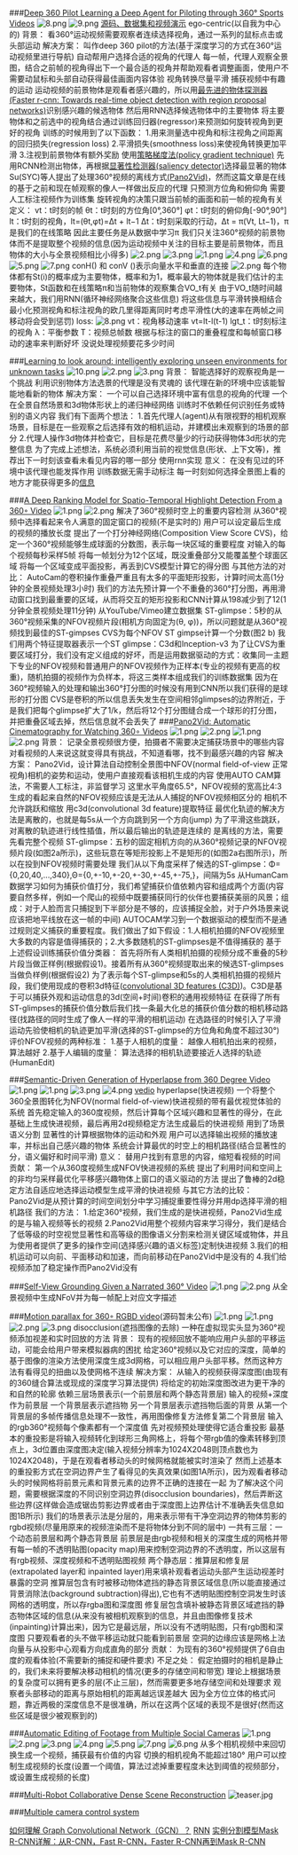 ###[Deep 360 Pilot Learning a Deep Agent for Piloting through 360° Sports Videos](https://ieeexplore.ieee.org/abstract/document/8099636)
<img src="https://i.loli.net/2019/03/22/5c9449d94be2f.png" alt="8.png" title="8.png" />
<img src="https://i.loli.net/2019/03/22/5c9449d959383.png" alt="9.png" title="9.png" />
[源码、数据集和视频演示](http://aliensunmin.github.io/project/360video/)
ego-centric(以自我为中心的)
背景：
看360°运动视频需要观察者连续选择视角，通过一系列的鼠标点击或头部运动
解决方案：
叫作deep 360 pilot的方法(基于深度学习的方式在360°运动视频里进行导航)
自动帮用户选择合适的视角的代理人
每一帧，代理人观察全景图，结合之前帧的视角得出下一个最合适的视角并帮助观看者调整画面，使用户不需要动鼠标和头部自动获得最佳画面内容体验
视角转换尽量平滑
捕获视频中有趣的运动
运动视频的前景物体是观看者感兴趣的，所以用[最先进的物体探测器(Faster r-cnn: Towards
real-time object detection with region proposal networks)](http://papers.nips.cc/paper/5638-faster-r-cnn-towards-real-time-object-detection-with-region-proposal-networks)识别感兴趣的候选物体
然后用RNN选择候选物体中的主要物体
将主要物体和之前选中的视角结合通过训练回归器(regressor)来预测如何旋转视角到更好的视角
训练的时候用到了以下函数：
1.用来测量选中视角和标注视角之间距离的回归损失(regression loss)
2.平滑损失(smoothness loss)来使视角转换更加平滑
3.注视到前景物体有额外奖励
使用[策略梯度法(policy gradient technique)](https://link.springer.com/article/10.1007/BF00992696)
先用RCNN检测出物体，再根据[显著性检测器(saliency detector)](https://ieeexplore.ieee.org/abstract/document/7226835)选择最显著的物体
Su(SYC)等人提出了处理360°视频的离线方式[(Pano2Vid)](https://link.springer.com/chapter/10.1007/978-3-319-54190-7_10)，然而这篇文章是在线的基于之前和现在帧观察的像人一样做出反应的代理
只预测方位角和俯仰角
需要人工标注视频作为训练集
旋转视角的决策只跟当前帧的画面和前一帧的视角有关
定义：
vt：t时刻的帧
θt：t时刻的方位角[0°,360°]
φt：t时刻的俯仰角[-90°,90°]
lt：t时刻的视角，lt=(θt,φt)=Δt + lt−1
Δt：t时刻采取的行动，Δt = π(Vt, Lt−1)，π是我们的在线策略
因此主要任务是从数据中学习π
我们只关注360°视频的前景物体而不是提取整个视频的信息(因为运动视频中关注的目标主要是前景物体，而且物体的大小与全景视频相比小得多)
<img src="https://i.loli.net/2019/03/27/5c9b2b3dd3321.png" alt="2.png" title="2.png" />
<img src="https://i.loli.net/2019/03/27/5c9b2b3dd63b4.png" alt="3.png" title="3.png" />
<img src="https://i.loli.net/2019/03/27/5c9b25032dc91.png" alt="1.png" title="1.png" />
<img src="https://i.loli.net/2019/03/27/5c9b2b3dd4c0b.png" alt="4.png" title="4.png" />
<img src="https://i.loli.net/2019/03/27/5c9b2b3df413f.png" alt="6.png" title="6.png" />
<img src="https://i.loli.net/2019/03/27/5c9b2b3e08af4.png" alt="5.png" title="5.png" />
<img src="https://i.loli.net/2019/03/27/5c9b2b3e20149.png" alt="7.png" title="7.png" />
conH() 和 conV ()表示向量水平和垂直的连接
<img src="https://i.loli.net/2019/03/27/5c9b260fecd22.png" alt="2.png" title="2.png" />
每个物体都有St(i)的概率成为主要物体，概率和为1，概率最大的物体就是我们估计的主要物体，St函数和在线策略π和当前物体的观察集合VO_t有关
由于VO_t随时间越来越大，我们用RNN(循环神经网络聚合这些信息)
将这些信息与平滑转换相结合
最小化预测视角和标注视角的欧几里得距离同时考虑平滑性(大的速率在两帧之间移动将会受到惩罚)
loss:
<img src="https://i.loli.net/2019/03/27/5c9b2c8753b78.png" alt="8.png" title="8.png" />
vt：视角移动速率 vt=lt-l(t-1)
lgt_t：t时刻标注的视角
λ：平衡参数
T：视频总帧数
根据与标注的窗口的重叠程度和每帧窗口移动的速率来判断好坏
没说处理视频要花多少时间

###[Learning to look around: intelligently exploring unseen environments for unknown tasks](http://openaccess.thecvf.com/content_cvpr_2018/html/Jayaraman_Learning_to_Look_CVPR_2018_paper.html)
<img src="https://i.loli.net/2019/03/26/5c9997c9dc715.png" alt="10.png" title="10.png" />
<img src="https://i.loli.net/2019/03/26/5c99c75f62db6.png" alt="2.png" title="2.png" />
<img src="https://i.loli.net/2019/03/26/5c99c75fd8569.png" alt="3.png" title="3.png" />
背景：
智能选择好的观察视角是一个挑战
利用识别物体方法选景的代理是没有灵魂的
该代理在新的环境中应该能智能地看新的物体
解决方案：
一个可以自己选择环境中富有信息的视角的代理
一个在全景自然场景和3d物体形状上的递归神经网络
训练时不依赖任何识别任务或特别的语义内容
我们有下面两个想法：
1.首先代理人(agent)从有限视野的相机观察场景，目标是在一些观察之后选择有效的相机运动，并建模出未观察到的场景的部分
2.代理人操作3d物体并检查它，目标是花费尽量少的行动获得物体3d形状的完整信息
为了完成上述想法，系统必须利用当前的视觉信息(形状、上下文等)，推荐出下一时刻该查看未看见内容的哪一部分
使用rnn实现
意义：
在没有见过的环境中该代理也能发挥作用
训练数据无需手动标注
每一时刻如何选择全景图上看的地方才能获得更多的[信息](https://people.eecs.berkeley.edu/~dineshjayaraman/projects/lookaround_supp/gifs/SUN360/index.html)

###[A Deep Ranking Model for Spatio-Temporal Highlight Detection From a 360◦ Video](https://www.aaai.org/ocs/index.php/AAAI/AAAI18/paper/viewPaper/17213)
<img src="https://i.loli.net/2019/03/26/5c99e0620cc98.png" alt="1.png" title="1.png" />
<img src="https://i.loli.net/2019/03/26/5c99e06266247.png" alt="2.png" title="2.png" />
解决了360°视频时空上的重要内容检测
从360°视频中选择看起来令人满意的固定窗口的视频(不是实时的)
用户可以设定最后生成的视频的播放长度
提出了一个打分神经网络(Composition View Score CVS)，给定一个360°视频能够生成球面的分数图，表示每一块区域的重要程度
对输入的每个视频每秒采样5帧
将每一帧划分为12个区域，既没重叠部分又能覆盖整个球面区域
将每一个区域变成平面投影，再丢到CVS模型计算它的得分图
与其他方法的对比：
AutoCam的卷积操作重叠严重且有太多的平面矩形投影，计算时间太高(1分钟的全景视频处理3小时)
我们的方法先预计算一个不重叠的360°打分图，再用滑动窗口找到最重要的区域，从而将交互的矩形投影和CNN计算从198减少到了12(1分钟全景视频处理11分钟)
从YouTube/Vimeo建立数据集
ST-glimpse：5秒的从360°视频采集的NFOV视频片段(相机方向固定为(θ, φ))，所以问题就是从360°视频找到最佳的ST-gimpses
CVS为每个NFOV ST gimpse计算一个分数(图2 b)
我们用两个特征提取器表示一个ST glimpse：C3d和Inception-v3
为了让CVS为重要区域打分，我们没有定义组成的好坏，而是运用数据驱动的方式：收集同一主题下专业的NFOV视频和普通用户的NFOV视频作为正样本(专业的视频有更高的权重)，随机拍摄的视频作为负样本，将这三类样本组成我们的训练数据集
因为在360°视频输入的处理和输出360°打分图的时候没有用到CNN所以我们获得的是球形的打分图
CVS是卷积的所以信息丢失发生在空间相邻glimpses的边界附近，于是我们把每个glimpse扩大了1/k，然后将12个打分图缝合成一个球形的打分图，并把重叠区域去掉，然后信息就不会丢失了
###[Pano2Vid: Automatic Cinematography for Watching 360∘  Videos](http://vision.cs.utexas.edu/projects/Pano2Vid/)
<img src="https://i.loli.net/2019/03/25/5c98e5807a5a7.png" alt="1.png" title="1.png" />
<img src="https://i.loli.net/2019/03/25/5c98e5807a5ce.png" alt="2.png" title="2.png" />
<img src="https://i.loli.net/2019/03/27/5c9b333833976.png" alt="1.png" title="1.png" />
<img src="https://i.loli.net/2019/03/27/5c9b39e407788.png" alt="2.png" title="2.png" />
背景：
记录全景视频很方便，拍摄者不需要决定捕获场景中的哪些内容
对看视频的人来说这就变得具有挑战，不知道看哪，找不到最感兴趣的内容
解决方案：
Pano2Vid，设计算法自动控制全景图中NFOV(normal field-of-view 正常视角)相机的姿势和运动，使用户直接观看该相机生成的内容
使用AUTO CAM算法，不需要人工标注，非监督学习
这里水平角度65.5°，NFOV视频的宽高比4:3
生成的看起来自然的NFOV视频应该是无法从人捕捉的NFOV视频相区分的
相机不允许跳跃和缩放
用c3d(convolutional 3d feature)提取特征
最优化轨迹的解决方法是离散的，也就是每5s从一个方向跳到另一个方向(jump)
为了平滑这些跳跃，对离散的轨迹进行线性插值，所以最后输出的轨迹是连续的
是离线的方法，需要先看完整个视频
ST-glimpse：五秒的固定相机方向的从360°视频记录的NFOV视频片段(如图2a所示)，这些玩意在等矩形投影上不是矩形的(如图2a右图所示)，所以在投到NFOV视频时需要处理
我们从以下角度采样了候选的ST-glimpse：Φ={0,20,40,...,340},Θ={0,+-10,+-20,+-30,+-45,+-75,}，间隔为5s
从HumanCam数据学习如何为捕获价值打分，我们希望捕获价值依赖内容和组成两个方面(内容要自然多样，例如一个爬山的视频中既要捕获同行的伙伴也要捕获美丽的风景；组成：对于人脸而言只捕捉到下半部分是不够的，应该捕捉全脸，对于户外场景来说应该把地平线放在这一帧的中间)
AUTOCAM学习到一个数据驱动的模型而不是通过规则定义捕获的重要程度。我们做出了如下假设：1.人相机拍摄的NFOV视频里大多数的内容是值得捕获的；2.大多数随机的ST-glimpses是不值得捕获的
基于上述假设训练捕获价值分类器：
首先将所有人类相机拍摄的视频分成不重叠的5秒片段当做正样例(根据假设1)。接着所有从360°视频提取出来的候选ST-glimpses当做负样例(根据假设2)
为了表示每个ST-glimpse和5s的人类相机拍摄的视频片段，我们使用现成的卷积3d特征([convolutional 3D features (C3D)](https://www.cv-foundation.org/openaccess/content_iccv_2015/html/Tran_Learning_Spatiotemporal_Features_ICCV_2015_paper.html))。C3D是基于可以捕获外观和运动信息的3d(空间+时间)卷积的通用视频特征
在获得了所有ST-glimpses的捕获价值分数后我们找一条最大化总的捕获价值分数的相机移动路径(找路径的同时生成了像人一样的平滑的相机运动)
在选路径的时候引入了平滑运动先验使相机的轨迹更加平滑(选择的ST-glimpse的方位角和角度不超过30°)
评价NFOV视频的两种标准：
1.基于人相机的度量：
越像人相机拍出来的视频，算法越好
2.基于人编辑的度量：
算法选择的相机轨迹要接近人选择的轨迹(HumanEdit)

###[Semantic-Driven Generation of Hyperlapse from 360 Degree Video](https://arxiv.org/abs/1703.10798)
<img src="https://i.loli.net/2019/03/26/5c99ebadd1f7c.png" alt="1.png" title="1.png" />
<img src="https://i.loli.net/2019/03/28/5c9c3807c7bb7.png" alt="1.png" title="1.png" />
<img src="https://i.loli.net/2019/03/28/5c9c3807c5849.png" alt="3.png" title="3.png" />
<img src="https://i.loli.net/2019/03/28/5c9c3807bfc0c.png" alt="4.png" title="4.png" />
[vedio](http://vllab.ucmerced.edu/wlai24/360hyperlapse/youtube/)
hyperlapse(快进视频)
一个将整个360全景图转化为NFOV(normal field-of-view)快进视频的带有最优视觉体验的系统
首先稳定输入的360度视频，然后计算每个区域兴趣和显著性的得分，在此基础上生成快进视频，最后再用2d视频稳定方法生成最后的快进视频
用到了场景语义分割
显著性的计算根据物体的运动和外观
用户可以选择输出视频的播放速率，并标出自己感兴趣的物体
系统会计算最优的时空上的相机路径(结合显著性的分，语义偏好和时间平滑)
意义：
替用户找到有意思的内容，缩短看视频的时间
贡献：
第一个从360度视频生成NFOV快进视频的系统
提出了利用时间和空间上的非均匀采样最优化平移感兴趣物体上窗口的语义驱动的方法
提出了鲁棒的2d稳定方法自适应地选择运动模型生成平滑的快进视频
与其它方法的比较：
Pano2Vid是从预计算的时间空间划分中学习捕捉重要性得分并用dp选择平滑的相机路径
我们的方法：
1.给定360°视频，我们生成的是快进视频，Pano2Vid生成的是与输入视频等长的视频
2.Pano2Vid用整个视频内容来学习得分，我们是结合了低等级的时空视觉显著性和高等级的图像语义分割来检测关键区域或物体，并且为使用者提供了更多的操作空间(选择感兴趣的语义标签)定制快进视频
3.我们的相机运动可以向前、平面移动和加速，而向前移动在Pano2Vid中是没有的
4.我们给视频添加了稳定操作而Pano2Vid没有

###[Self-View Grounding Given a Narrated 360° Video](https://www.aaai.org/ocs/index.php/AAAI/AAAI18/paper/viewPaper/16724)
<img src="https://i.loli.net/2019/03/26/5c9a0f55534ab.png" alt="1.png" title="1.png" />
<img src="https://i.loli.net/2019/03/26/5c9a0f552d6ce.png" alt="2.png" title="2.png" />
从全景视频中生成NFoV并为每一帧配上对应文字描述

###[Motion parallax for 360◦ RGBD video](http://webdiis.unizar.es/~aserrano/projects/VR-6dof)(源码暂未公布)
<img src="https://i.loli.net/2019/03/19/5c9049bb12fb8.png" alt="1.png" title="1.png" />
<img src="https://i.loli.net/2019/03/27/5c9ade14193cd.png" alt="1.png" title="1.png" />
<img src="https://i.loli.net/2019/03/27/5c9ae3602f0dc.png" alt="2.png" title="2.png" />
<img src="https://i.loli.net/2019/03/27/5c9b128e9a76a.png" alt="3.png" title="3.png" />
disocclusion(遮挡图像的去除)
一种在虚拟现实头显为360°视频添加视差和实时回放的方法
背景：
现有的视频回放不能响应用户头部的平移运动，可能会给用户带来模拟器病的困扰
给定360°视频以及它对应的深度，简单的基于图像的渲染方法使用深度生成3d网格，可以相应用户头部平移。然而这种方法有看得见的扭曲以及使网格不连续
解决方案：
从输入的视频获得深度图(由现有的360缝合算法或现成的深度学习算法提供)
将给定的初始深度图改进为更干净的和自然的轮廓
依赖三层场景表示(一个前景层和两个静态背景层)
输入的视频+深度作为前景层
一个背景层表示遮挡物
另一个背景层表示遮挡物后面的背景
从第一个背景层的多帧传播信息处理不一致性，再用图像修复方法修复第二个背景层
输入的rgb360°视频每个像素都有一个深度值
先对视频预处理使得它适合重投影
最基本的重投影是将输入视频转化到球形三角网格上，将每个带rgb值的像素转移到顶点上，3d位置由深度图决定(输入视频分辨率为1024X2048则顶点数也为1024X2048)，于是在观看者移动头的时候网格就能被实时渲染了
然而上述基本的重投影方式在空洞边界产生了看得见的失真效果(如图1A所示)，因为观看者移动头的时候网格将前景元素和背景元素的边界不正确的连接在一起
为了解决这个问题，需要根据深度的不同识别空洞边界(disocclusion boundaries)，然后弄断这些边界(这样做会造成锯齿剪影边界或者由于深度图上边界估计不准确丢失信息如图1B所示)
我们的场景表示法是分层的，用来表示带有干净空洞边界的物体剪影的rgbd视频(尽量用原来的视频渲染而不是将物体分到不同的层中)
一共有三层：一个动态前景层和两个静态背景层
前景层是由rgb视频和相关的深度生成的网格并带有每一帧的不透明贴图(opacity map)用来控制空洞边界的不透明度，所以这层有有rgb视频、深度视频和不透明贴图视频
两个静态层：推算层和修复层(extrapolated layer和 inpainted layer)用来填补观看者运动头部产生运动视差时暴露的空洞 
推算层包含有时被移动物体遮挡的静态背景区域信息(所以能直接通过背景消除法(background subtraction)得出),它也有不透明贴图控制空洞发生时该网格的透明度，所以存rgba图和深度图
修复层包含填补被静态背景区域遮挡的静态物体区域的信息(从来没有被相机观察到的信息，并且由图像修复技术(inpainting)计算出来)，因为它是最远层，所以没有不透明贴图，只有rgb图和深度图
只要观看者的头不做平移运动就只能看到前景层
空洞的边缘应该是网格上法向量与从投影中心观看方向成直角的部分
贡献：
为现有的360°视频提供了6自由度的观看体验(不需要新的捕捉和硬件要求)
不足之处：
假定拍摄时的相机是静止的，我们未来将要解决移动相机的情况(更多的存储空间和带宽)
理论上根据场景的复杂度可以拥有更多的层(不止三层)，然而需要更多地存储空间和处理要求
观察者头部移动的距离与原始相机的距离越远误差越大
因为全方位立体的格式问题，靠近两极的深度信息不是很准确，所以在这两个区域的表现不是很好(然而这些区域是很少被观察到的)

###[Automatic Editing of Footage from Multiple Social Cameras](http://graphics.cs.cmu.edu/projects/social-cameras/?tdsourcetag=s_pcqq_aiomsg)
<img src="https://i.loli.net/2019/04/12/5cb04f0f02201.png" alt="1.png" title="1.png" />
<img src="https://i.loli.net/2019/04/12/5cb04f0ee1310.png" alt="2.png" title="2.png" />
<img src="https://i.loli.net/2019/04/12/5cb04f0f02556.png" alt="3.png" title="3.png" />
<img src="https://i.loli.net/2019/04/12/5cb04f0eeb9c1.png" alt="4.png" title="4.png" />
<img src="https://i.loli.net/2019/04/12/5cb04f0f031a6.png" alt="5.png" title="5.png" />
<img src="https://i.loli.net/2019/04/12/5cb0568375d26.png" alt="7.png" title="7.png" />
<img src="https://i.loli.net/2019/04/12/5cb056314c31b.png" alt="6.png" title="6.png" />
从多个相机视频中来回切换生成一个视频，捕获最有价值的内容
切换的相机视角不能超过180°
用户可以控制生成视频的长度(设置一个阈值，算法过滤掉重要程度未达到阈值的视频部分，或设置生成视频的长度)

###[Multi-Robot Collaborative Dense Scene Reconstruction](https://kevinkaixu.net/projects/multirobot.html?tdsourcetag=s_pcqq_aiomsg)
<img src="https://i.loli.net/2019/04/09/5cac6097e2fa6.jpg" alt="teaser.jpg" title="teaser.jpg" />

###[Multiple camera control system](https://patents.glgoo.top/patent/US7058204B2/en)


[如何理解 Graph Convolutional Network（GCN）？](https://www.zhihu.com/question/54504471/answer/332657604)
[RNN](https://blog.csdn.net/zhaojc1995/article/details/80572098)
[实例分割模型Mask R-CNN详解：从R-CNN，Fast R-CNN，Faster R-CNN再到Mask R-CNN](https://blog.csdn.net/jiongnima/article/details/79094159)